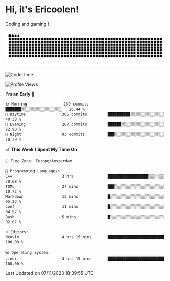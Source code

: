 # Hi, it's Ericoolen!
Coding and gaming！

<picture>
  <source media="(prefers-color-scheme: dark)" srcset="https://raw.githubusercontent.com/Eric-Song-Nop/Eric-Song-Nop/output/github-contribution-grid-snake-dark.svg">
  <source media="(prefers-color-scheme: light)" srcset="https://raw.githubusercontent.com/Eric-Song-Nop/Eric-Song-Nop/output/github-contribution-grid-snake.svg">
  <img alt="github contribution grid snake animation" src="https://raw.githubusercontent.com/Eric-Song-Nop/Eric-Song-Nop/output/github-contribution-grid-snake.svg">
</picture>

<!--START_SECTION:waka-->
![Code Time](http://img.shields.io/badge/Code%20Time-1%2C082%20hrs%208%20mins-blue)

![Profile Views](http://img.shields.io/badge/Profile%20Views-0-blue)

**I'm an Early 🐤** 

```text
🌞 Morning                239 commits         ███████░░░░░░░░░░░░░░░░░░   26.44 % 
🌆 Daytime                365 commits         ██████████░░░░░░░░░░░░░░░   40.38 % 
🌃 Evening                207 commits         ██████░░░░░░░░░░░░░░░░░░░   22.90 % 
🌙 Night                  93 commits          ███░░░░░░░░░░░░░░░░░░░░░░   10.29 % 
```


📊 **This Week I Spent My Time On** 

```text
🕑︎ Time Zone: Europe/Amsterdam

💬 Programming Languages: 
C++                      3 hrs               ██████████████████░░░░░░░   70.68 % 
TOML                     27 mins             ███░░░░░░░░░░░░░░░░░░░░░░   10.72 % 
Markdown                 13 mins             █░░░░░░░░░░░░░░░░░░░░░░░░   05.23 % 
conf                     11 mins             █░░░░░░░░░░░░░░░░░░░░░░░░   04.57 % 
Bash                     5 mins              █░░░░░░░░░░░░░░░░░░░░░░░░   02.07 % 

🔥 Editors: 
Neovim                   4 hrs 15 mins       █████████████████████████   100.00 % 

💻 Operating System: 
Linux                    4 hrs 15 mins       █████████████████████████   100.00 % 
```


 Last Updated on 07/11/2023 18:39:55 UTC
<!--END_SECTION:waka-->
